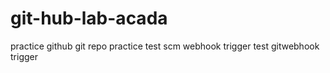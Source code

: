 # git-hub-lab-acada
practice github
git repo practice
test scm webhook trigger
test gitwebhook trigger
